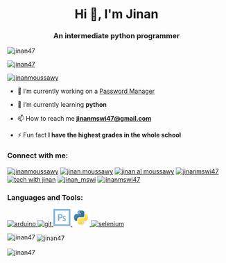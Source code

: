 <h1 align="center">Hi 👋, I'm Jinan</h1>
<h3 align="center">An intermediate python programmer</h3>

<p align="left"> <img src="https://komarev.com/ghpvc/?username=jinan47&label=Profile%20views&color=0e75b6&style=flat" alt="jinan47" /> </p>

<p align="left"> <a href="https://github.com/ryo-ma/github-profile-trophy"><img src="https://github-profile-trophy.vercel.app/?username=jinan47" alt="jinan47" /></a> </p>

<p align="left"> <a href="https://twitter.com/jinanmoussawy" target="blank"><img src="https://img.shields.io/twitter/follow/jinanmoussawy?logo=twitter&style=for-the-badge" alt="jinanmoussawy" /></a> </p>

- 🔭 I’m currently working on a [Password Manager](https://github.com/Jinan47/Passwords-Manager)

- 🌱 I’m currently learning **python**

- 📫 How to reach me **jinanmswi47@gmail.com**

- ⚡ Fun fact **I have the highest grades in the whole school**

<h3 align="left">Connect with me:</h3>
<p align="left">
<a href="https://twitter.com/jinanmoussawy" target="blank"><img align="center" src="https://raw.githubusercontent.com/rahuldkjain/github-profile-readme-generator/master/src/images/icons/Social/twitter.svg" alt="jinanmoussawy" height="30" width="40" /></a>
<a href="https://www.linkedin.com/in/jinan-moussawy-2366ab250/" target="blank"><img align="center" src="https://raw.githubusercontent.com/rahuldkjain/github-profile-readme-generator/master/src/images/icons/Social/linked-in-alt.svg" alt="jinan moussawy" height="30" width="40" /></a>
<a href="https://www.facebook.com/JinanMoussawy/" target="blank"><img align="center" src="https://raw.githubusercontent.com/rahuldkjain/github-profile-readme-generator/master/src/images/icons/Social/facebook.svg" alt="jinan al moussawy" height="30" width="40" /></a>
<a href="https://instagram.com/jinanmswi47" target="blank"><img align="center" src="https://raw.githubusercontent.com/rahuldkjain/github-profile-readme-generator/master/src/images/icons/Social/instagram.svg" alt="jinanmswi47" height="30" width="40" /></a>
<a href="https://www.youtube.com/c/tech with jinan" target="blank"><img align="center" src="https://raw.githubusercontent.com/rahuldkjain/github-profile-readme-generator/master/src/images/icons/Social/youtube.svg" alt="tech with jinan" height="30" width="40" /></a>
<a href="https://www.codechef.com/users/jinan_mswi" target="blank"><img align="center" src="https://cdn.jsdelivr.net/npm/simple-icons@3.1.0/icons/codechef.svg" alt="jinan_mswi" height="30" width="40" /></a>
<a href="https://codeforces.com/profile/jinanmswi47" target="blank"><img align="center" src="https://raw.githubusercontent.com/rahuldkjain/github-profile-readme-generator/master/src/images/icons/Social/codeforces.svg" alt="jinanmswi47" height="30" width="40" /></a>
</p>

<h3 align="left">Languages and Tools:</h3>
<p align="left"> <a href="https://www.arduino.cc/" target="_blank" rel="noreferrer"> <img src="https://cdn.worldvectorlogo.com/logos/arduino-1.svg" alt="arduino" width="40" height="40"/> </a> <a href="https://git-scm.com/" target="_blank" rel="noreferrer"> <img src="https://www.vectorlogo.zone/logos/git-scm/git-scm-icon.svg" alt="git" width="40" height="40"/> </a> <a href="https://www.photoshop.com/en" target="_blank" rel="noreferrer"> <img src="https://raw.githubusercontent.com/devicons/devicon/master/icons/photoshop/photoshop-line.svg" alt="photoshop" width="40" height="40"/> </a> <a href="https://www.python.org" target="_blank" rel="noreferrer"> <img src="https://raw.githubusercontent.com/devicons/devicon/master/icons/python/python-original.svg" alt="python" width="40" height="40"/> </a> <a href="https://www.selenium.dev" target="_blank" rel="noreferrer"> <img src="https://raw.githubusercontent.com/detain/svg-logos/780f25886640cef088af994181646db2f6b1a3f8/svg/selenium-logo.svg" alt="selenium" width="40" height="40"/> </a> </p>

<p><img align="left" src="https://github-readme-stats.vercel.app/api/top-langs?username=jinan47&show_icons=true&locale=en&layout=compact" alt="jinan47" /></p>

<p>&nbsp;<img align="center" src="https://github-readme-stats.vercel.app/api?username=jinan47&show_icons=true&locale=en" alt="jinan47" /></p>

<p><img align="center" src="https://github-readme-streak-stats.herokuapp.com/?user=jinan47&" alt="jinan47" /></p>
